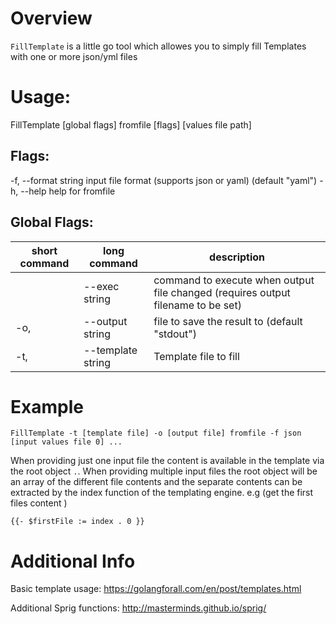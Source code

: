 # Overview

`FillTemplate` is a little go tool which allowes you to simply fill Templates with one or more json/yml files

# Usage:
  FillTemplate [global flags] fromfile [flags] [values file path] 

## Flags:
  -f, --format string   input file format (supports json or yaml) (default "yaml")
  -h, --help            help for fromfile

## Global Flags:
| short command | long command | description |
|---------------|--------------|-------------|
|      | --exec string      | command to execute when output file changed (requires output filename to be set) |
|  -o, | --output string    | file to save the result to (default "stdout") |
|  -t, | --template string  | Template file to fill |

# Example

`FillTemplate -t [template file] -o [output file] fromfile -f json [input values file 0] ...`

When providing just one input file the content is available in the template via the root object `.`.
When providing multiple input files the root object will be an array of the different file contents and the separate contents can be extracted by the index function of the templating engine.
e.g (get the first files content ) 

`{{- $firstFile := index . 0 }}`

# Additional Info
Basic template usage: https://golangforall.com/en/post/templates.html

Additional Sprig functions: http://masterminds.github.io/sprig/
